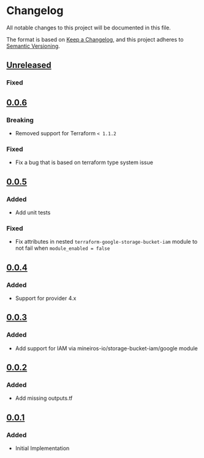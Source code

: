 # Changelog

All notable changes to this project will be documented in this file.

The format is based on [Keep a Changelog](https://keepachangelog.com/en/1.0.0/),
and this project adheres to [Semantic Versioning](https://semver.org/spec/v2.0.0.html).

## [Unreleased]

### Fixed

## [0.0.6]

### Breaking

- Removed support for Terraform `< 1.1.2`

### Fixed

- Fix a bug that is based on terraform type system issue

## [0.0.5]

### Added

- Add unit tests

### Fixed

- Fix attributes in nested `terraform-google-storage-bucket-iam` module to not fail when `module_enabled = false`

## [0.0.4]

### Added

- Support for provider 4.x

## [0.0.3]

### Added

- Add support for IAM via mineiros-io/storage-bucket-iam/google module

## [0.0.2]

### Added

- Add missing outputs.tf

## [0.0.1]

### Added

- Initial Implementation

[unreleased]: https://github.com/mineiros-io/terraform-google-storage-bucket/compare/v0.0.6...HEAD
[0.0.6]: https://github.com/mineiros-io/terraform-google-storage-bucket/compare/v0.0.5...v0.0.6
[0.0.5]: https://github.com/mineiros-io/terraform-google-storage-bucket/compare/v0.0.4...v0.0.5
[0.0.4]: https://github.com/mineiros-io/terraform-google-storage-bucket/compare/v0.0.3...v0.0.4
[0.0.3]: https://github.com/mineiros-io/terraform-google-storage-bucket/compare/v0.0.2...v0.0.3
[0.0.2]: https://github.com/mineiros-io/terraform-google-storage-bucket/compare/v0.0.1...v0.0.2
[0.0.1]: https://github.com/mineiros-io/terraform-google-storage-bucket/releases/tag/v0.0.1
